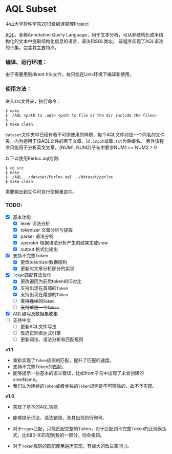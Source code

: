 # AQL Subset
中山大学软件学院2013级编译原理Project

[AQL][1]，全称Annotation Query Language，用于文本分析，可从非结构化或半结构化的文本中提取结构化信息的语言，语法和SQL类似。
该程序实现了AQL语法的子集，包含其主要特点。

### 编译、运行环境：
由于需要用到dirent.h头文件，故只能在Unix环境下编译和使用。

### 使用方法：
进入src文件夹，执行命令：
```
$ make
$ ./AQL <path to .aql> <path to file or the dir include the files>
$ ...
$ make clean
```
`dataset`文件夹中已经有若干可供使用的样例，每个AQL文件对应一个同名的文件夹，内为适用于该AQL文件的若干文章，以`.input`或着`.txt`为后缀名。
另外该程序只能用于分析英文文章，{NUM1, NUM2}子句中要求NUM1 >= NUM2 > 0

以下以使用Perloc.aql为例:
```
$ cd src
$ make
$ ./AQL ../dataset/Perloc.aql ../dataset/perloc
$ make clean
```
需要输出到文件可自行使用重定向。


### TODO:
- [x] 基本功能
    - [x] lexer 词法分析
    - [x] tokenizer 文章分析与提取
    - [x] parser 语法分析
    - [x] operator 根据语法分析产生的结果生成view
    - [x] output 格式化输出
- [x] 支持不完整Token
    - [x] 更改tokenizer数据结构
    - [x] 更新对文章分析部分的实现
- [x] `Token`匹配算法优化
    - [x] 更改遍历为前后token的ID对比
    - [x] 支持出现在首部的`Token`
    - [x] 支持出现在尾部的`Token`
    - [ ] ~~支持连续的`Token`~~
    - [ ] ~~支持单独一个`Token`~~
- [x] AQL编写及数据集收集
- [ ] 支持中文
    - [ ] 更新AQL文件写法
    - [ ] 改造正则表达式引擎
    - [ ] 更新词法、语法分析和匹配规则

**v1.1**

- 重新实现了`Token`规则的匹配，提升了匹配的速度。
- 支持不完整Token的匹配。
- 能够提示一些基本的语义错误，比如from子句中出现了未曾创建的viewName。
- 我们认为连续的`Token`或者单独的`Token`规则是不可理喻的，故不予实现。

**v1.0**

- 实现了基本的AQL功能
- 能够提示词法，语法错误，及其出现的行列号。
- 对于`regex`匹配，只能匹配完整的Token，对于匹配到不完整Token的正则表达式，比如[0-9]匹配到数的一部分，则会报错。
- 对于`Token`规则的匹配使用遍历实现，有极大的改进空间 ;)。


  [1]: https://www-01.ibm.com/support/knowledgecenter/SSPT3X_3.0.0/com.ibm.swg.im.infosphere.biginsights.aqlref.doc/doc/aql-overview.html
